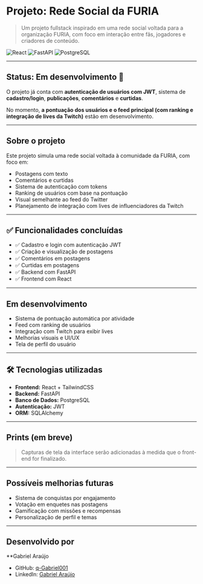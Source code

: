 #  Projeto: Rede Social da FURIA

> Um projeto fullstack inspirado em uma rede social voltada para a organização FURIA, com foco em interação entre fãs, jogadores e criadores de conteúdo.

![React](https://img.shields.io/badge/-React-61DAFB?style=for-the-badge&logo=react&logoColor=white)
![FastAPI](https://img.shields.io/badge/-FastAPI-009688?style=for-the-badge&logo=fastapi&logoColor=white)
![PostgreSQL](https://img.shields.io/badge/-PostgreSQL-336791?style=for-the-badge&logo=postgresql&logoColor=white)

---

##  Status: Em desenvolvimento 🚧

O projeto já conta com **autenticação de usuários com JWT**, sistema de **cadastro/login**, **publicações**, **comentários** e **curtidas**.

No momento, **a pontuação dos usuários e o feed principal (com ranking e integração de lives da Twitch)** estão em desenvolvimento.

---

##  Sobre o projeto

Este projeto simula uma rede social voltada à comunidade da FURIA, com foco em:

- Postagens com texto
- Comentários e curtidas
- Sistema de autenticação com tokens
- Ranking de usuários com base na pontuação
- Visual semelhante ao feed do Twitter
- Planejamento de integração com lives de influenciadores da Twitch

---

## ✅ Funcionalidades concluídas

- ✅ Cadastro e login com autenticação JWT  
- ✅ Criação e visualização de postagens  
- ✅ Comentários em postagens  
- ✅ Curtidas em postagens  
- ✅ Backend com FastAPI  
- ✅ Frontend com React

---

##  Em desenvolvimento

-  Sistema de pontuação automática por atividade  
-  Feed com ranking de usuários  
-  Integração com Twitch para exibir lives  
-  Melhorias visuais e UI/UX  
-  Tela de perfil do usuário  

---

## 🛠 Tecnologias utilizadas

- **Frontend:** React + TailwindCSS  
- **Backend:** FastAPI  
- **Banco de Dados:** PostgreSQL  
- **Autenticação:** JWT  
- **ORM:** SQLAlchemy

---

##  Prints (em breve)

> Capturas de tela da interface serão adicionadas à medida que o front-end for finalizado.

---

##  Possíveis melhorias futuras

-  Sistema de conquistas por engajamento  
-  Votação em enquetes nas postagens  
-  Gamificação com missões e recompensas  
-  Personalização de perfil e temas  

---

##  Desenvolvido por

**Gabriel Araújo
- GitHub: [q-Gabriel001](https://github.com/q-Gabriel001)  
- LinkedIn: [Gabriel Araújo](https://www.linkedin.com/in/gabriel-araujo2001/)
